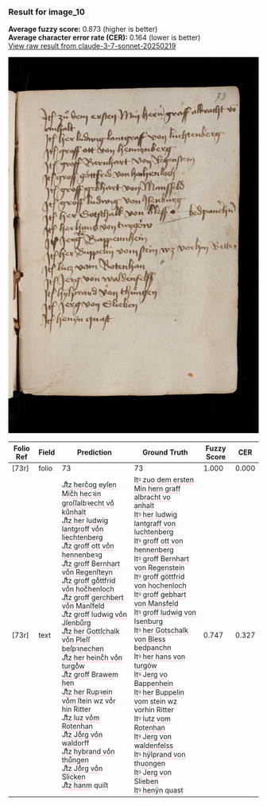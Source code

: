 ### Result for image_10
**Average fuzzy score:** 0.873 (higher is better)<br>**Average character error rate (CER):** 0.164 (lower is better)<br>[View raw result from claude-3-7-sonnet-20250219](https://github.com/RISE-UNIBAS/humanities_data_benchmark/blob/main/results/2025-10-28/T0274/request_T0274_image_10.json)

<img src="https://github.com/RISE-UNIBAS/humanities_data_benchmark/blob/main/benchmarks/medieval_manuscripts/images/image_10.jpg?raw=true" alt="image_10" width="800px">

<style>
.diff { text-decoration: underline; text-decoration-color: #ffcccc; text-decoration-style: wavy; }
</style>

| Folio Ref | Field | Prediction | Ground Truth | Fuzzy Score | CER |
|-----------|-------|------------|--------------|-------------|-----|
| [73r] | folio | 73 | 73 | 1.000 | 0.000 |
| [73r] | text | J<span class="diff">tͤz hercͮog eyſen Micͮh hecꝛin groſſalbꝛecht voͮ<br>kuͦnhalt<br>Jtͤz her ludwig lantgroff voͮn liechtenberg<br>Jtͤz groff ott voͮn hennenbeꝛg<br>Jtͤz groff</span> B<span class="diff">ernhart voͮn Regenſteyn<br>Jtͤz groff goͤttfrid voͮn hocͮhenloch<br>Jtͤz groff gerchbert voͮn Manſfeld<br>Jtͤz groff ludwig voͮn Jſenbuͤrg<br>Jtͤz her Gottſchalk voͮn Pleſſ beſ</span>p<span class="diff">ꝛnechen<br>Jtͤz her heincͮh voͮn turgoͤw<br>Jtͤz groff</span> B<span class="diff">rawe</span>m <span class="diff">hen<br>Jtͤz her Rupꝛein voͮm ſ</span>tein wz vo<span class="diff">ͮr </span>hin Ritter<br>J<span class="diff">tͤz luz voͮm Rotenhan<br></span>J<span class="diff">tͤz Joͤrg voͮn waldorff<br>Jtͤz hybrand voͮn thuͤngen<br>Jtͤz Joͤrg voͮ</span>n Sli<span class="diff">cken<br>Jtͤz hanm</span> qu<span class="diff">iſt</span> | <span class="diff">Itꝰ zuo dem ersten Min hern graff albracht vo<br> anhalt<br> Itꝰ her ludwig lantgraff von luchtenberg<br> Itꝰ groff ott von hennenberg<br> Itꝰ groff Bernhart von Regenstein<br> Itꝰ groff göttfrid von hochenloch<br>  Itꝰ groff gebhart von Mansfeld<br> Itꝰ groff ludwig von Isenburg<br> Itꝰ her Gotschalk von Bless bedpanchn<br> Itꝰ her hans von turgöw<br> Itꝰ </span>J<span class="diff">erg vo</span> B<span class="diff">a</span>p<span class="diff">penhein<br> Itꝰ her</span> B<span class="diff">uppelin vo</span>m <span class="diff">s</span>tein wz vo<span class="diff">r</span>hin Ritter<br><span class="diff"> Itꝰ lutz vom Rotenhan<br> Itꝰ </span>J<span class="diff">erg von waldenfelss<br> Itꝰ hÿlprand von thuongen<br> Itꝰ </span>J<span class="diff">erg vo</span>n Sli<span class="diff">eben<br> Itꝰ henÿn</span> qu<span class="diff">ast</span> | 0.747 | 0.327 |
